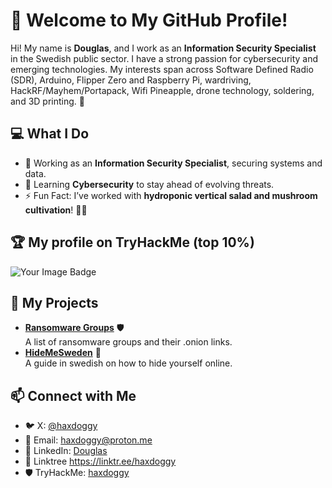 # 👋 Welcome to My GitHub Profile!

Hi! My name is **Douglas**, and I work as an **Information Security Specialist** in the Swedish public sector. I have a strong passion for cybersecurity and emerging technologies. My interests span across Software Defined Radio (SDR), Arduino, Flipper Zero and Raspberry Pi, wardriving, HackRF/Mayhem/Portapack, Wifi Pineapple, drone technology, soldering, and 3D printing. 🚀

## 💻 What I Do
- 🔭 Working as an **Information Security Specialist**, securing systems and data.
- 🌱 Learning **Cybersecurity** to stay ahead of evolving threats.
- ⚡ Fun Fact: I’ve worked with **hydroponic vertical salad and mushroom cultivation**! 🍄🥗

## 🏆 My profile on TryHackMe (top 10%)
<img src="https://tryhackme-badges.s3.amazonaws.com/haxdoggy.png" alt="Your Image Badge" />

## 🌟 My Projects
- **[Ransomware Groups](https://github.com/haxdoggy/ransomware-groups)** 🛡️  
  A list of ransomware groups and their .onion links.
- **[HideMeSweden](https://github.com/haxdoggy/HideMeSweden)** 🌱  
  A guide in swedish on how to hide yourself online.

## 📫 Connect with Me
- 🐦 X: [@haxdoggy](https://x.com/haxdoggy)
- 📧 Email: [haxdoggy@proton.me](mailto:haxdoggy@proton.me)
- 🔗 LinkedIn: [Douglas](https://www.linkedin.com/in/haxdoggy/)
- 🌳 Linktree https://linktr.ee/haxdoggy
- 🛡️ TryHackMe: [haxdoggy](https://tryhackme.com/p/haxdoggy)
